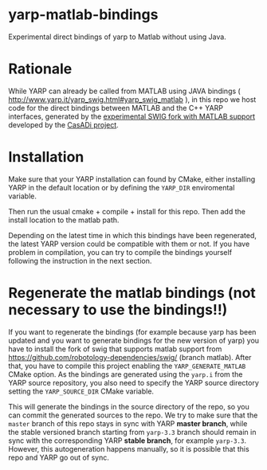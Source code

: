 # yarp-matlab-bindings
Experimental direct bindings of yarp to Matlab without using Java. 

# Rationale 
While YARP can already be called from MATLAB using JAVA bindings ( http://www.yarp.it/yarp_swig.html#yarp_swig_matlab ), in this repo we host code for the direct bindings between MATLAB and the C++ YARP interfaces, generated by the [experimental SWIG fork with MATLAB support](https://github.com/jaeandersson/swig) developed by the [CasADi project](www.casadi.org).

# Installation 
Make sure that your YARP installation can found by CMake, either installing YARP in the default location or by defining the `YARP_DIR` enviromental variable.

Then run the usual cmake + compile + install for this repo. Then add the install location to the matlab path. 

Depending on the latest time in which this bindings have been regenerated, the latest YARP version could be compatible with them or not. If you have problem in compilation, you can try to compile the bindings yourself following the instruction in the next section. 

# Regenerate the matlab bindings (not necessary to use the bindings!!)
If you want to regenerate the bindings (for example because yarp has been updated and you want to generate bindings for the new version of yarp) you have to install the fork of swig that supports matlab support from https://github.com/robotology-dependencies/swig/ (branch matlab). After that, you have to compile this project enabling the `YARP_GENERATE_MATLAB` CMake option. 
As the bindings are generated using the `yarp.i` from the YARP source repository, you also need to specify the YARP source directory setting the `YARP_SOURCE_DIR` CMake variable.


This will generate the bindings in the source directory of the repo, so you can commit the generated sources to the repo.
We try to make sure that the `master` branch of this repo stays in sync with YARP **master branch**, while the  stable versioned branch starting from `yarp-3.3` branch should remain in sync with the corresponding YARP **stable branch**, for example `yarp-3.3`. However, this autogeneration happens manually, so it is possible that this repo and YARP go out of sync.  
